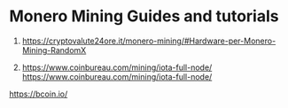 # Monero Mining Guides and tutorials

1. https://cryptovalute24ore.it/monero-mining/#Hardware-per-Monero-Mining-RandomX

2. https://www.coinbureau.com/mining/iota-full-node/
https://www.coinbureau.com/mining/iota-full-node/


https://bcoin.io/
